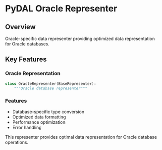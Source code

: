 # PyDAL Oracle Representer

## Overview
Oracle-specific data representer providing optimized data representation for Oracle databases.

## Key Features

### Oracle Representation
```python
class OracleRepresenter(BaseRepresenter):
    """Oracle database representer"""
```

### Features
- Database-specific type conversion
- Optimized data formatting
- Performance optimization
- Error handling

This representer provides optimal data representation for Oracle database operations.
